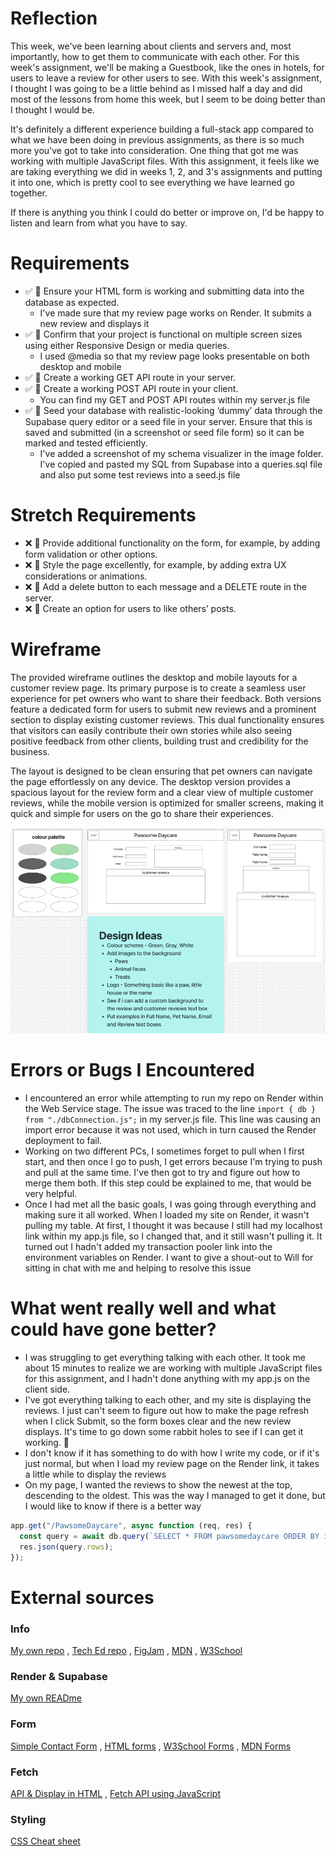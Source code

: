 # Reflection

This week, we've been learning about clients and servers and, most importantly, how to get them to communicate with each other. For this week's assignment, we'll be making a Guestbook, like the ones in hotels, for users to leave a review for other users to see. With this week's assignment, I thought I was going to be a little behind as I missed half a day and did most of the lessons from home this week, but I seem to be doing better than I thought I would be.

It's definitely a different experience building a full-stack app compared to what we have been doing in previous assignments, as there is so much more you've got to take into consideration. One thing that got me was working with multiple JavaScript files. With this assignment, it feels like we are taking everything we did in weeks 1, 2, and 3's assignments and putting it into one, which is pretty cool to see everything we have learned go together.

If there is anything you think I could do better or improve on, I'd be happy to listen and learn from what you have to say.

# Requirements

- ✅ 🎯 Ensure your HTML form is working and submitting data into the database as expected.
  - I've made sure that my review page works on Render. It submits a new review and displays it
- ✅ 🎯 Confirm that your project is functional on multiple screen sizes using either Responsive Design or media queries.
  - I used @media so that my review page looks presentable on both desktop and mobile
- ✅ 🎯 Create a working GET API route in your server.
- ✅ 🎯 Create a working POST API route in your client.
  - You can find my GET and POST API routes within my server.js file
- ✅ 🎯 Seed your database with realistic-looking ‘dummy’ data through the Supabase query editor or a seed file in your server. Ensure that this is saved and submitted (in a screenshot or seed file form) so it can be marked and tested efficiently.
  - I've added a screenshot of my schema visualizer in the image folder. I've copied and pasted my SQL from Supabase into a queries.sql file and also put some test reviews into a seed.js file

# Stretch Requirements

- ❌ 🏹 Provide additional functionality on the form, for example, by adding form validation or other options.
- ❌ 🏹 Style the page excellently, for example, by adding extra UX considerations or animations.
- ❌ 🏹 Add a delete button to each message and a DELETE route in the server.
- ❌ 🏹 Create an option for users to like others’ posts.

# Wireframe

The provided wireframe outlines the desktop and mobile layouts for a customer review page. Its primary purpose is to create a seamless user experience for pet owners who want to share their feedback. Both versions feature a dedicated form for users to submit new reviews and a prominent section to display existing customer reviews. This dual functionality ensures that visitors can easily contribute their own stories while also seeing positive feedback from other clients, building trust and credibility for the business.

The layout is designed to be clean ensuring that pet owners can navigate the page effortlessly on any device. The desktop version provides a spacious layout for the review form and a clear view of multiple customer reviews, while the mobile version is optimized for smaller screens, making it quick and simple for users on the go to share their experiences.

<div align="center">

![Wireframe](./images/wireframe.png)

</div>

# Errors or Bugs I Encountered

- I encountered an error while attempting to run my repo on Render within the Web Service stage. The issue was traced to the line `import { db } from "./dbConnection.js";` in my server.js file. This line was causing an import error because it was not used, which in turn caused the Render deployment to fail.
- Working on two different PCs, I sometimes forget to pull when I first start, and then once I go to push, I get errors because I'm trying to push and pull at the same time. I've then got to try and figure out how to merge them both. If this step could be explained to me, that would be very helpful.
- Once I had met all the basic goals, I was going through everything and making sure it all worked. When I loaded my site on Render, it wasn't pulling my table. At first, I thought it was because I still had my localhost link within my app.js file, so I changed that, and it still wasn't pulling it. It turned out I hadn't added my transaction pooler link into the environment variables on Render. I want to give a shout-out to Will for sitting in chat with me and helping to resolve this issue

# What went really well and what could have gone better?

- I was struggling to get everything talking with each other. It took me about 15 minutes to realize we are working with multiple JavaScript files for this assignment, and I hadn't done anything with my app.js on the client side.
- I've got everything talking to each other, and my site is displaying the reviews. I just can't seem to figure out how to make the page refresh when I click Submit, so the form boxes clear and the new review displays. It's time to go down some rabbit holes to see if I can get it working. 🤞
- I don't know if it has something to do with how I write my code, or if it's just normal, but when I load my review page on the Render link, it takes a little while to display the reviews
- On my page, I wanted the reviews to show the newest at the top, descending to the oldest. This was the way I managed to get it done, but I would like to know if there is a better way

```javascript
app.get("/PawsomeDaycare", async function (req, res) {
  const query = await db.query(`SELECT * FROM pawsomedaycare ORDER BY id DESC`);
  res.json(query.rows);
});
```

# External sources

### Info

[My own repo](https://github.com/IndieMasco/TechEdSoftwareDeveloper021) , [Tech Ed repo](https://github.com/Tech-Educators/software-dev-021) , [FigJam](https://www.figma.com/board/JjN2Zgtoynrau06MjWJs6q/SD021?node-id=0-1&p=f&t=V1WCGcrmVKnoxJDr-0) , [MDN](https://developer.mozilla.org/en-US/) , [W3School](https://www.w3schools.com/)

### Render & Supabase

[My own READme](https://github.com/IndieMasco/TechEdSoftwareDeveloper021/blob/main/week4/render-and-supabase/READme.md)

### Form

[Simple Contact Form](https://www.youtube.com/watch?v=lU98TelrlPM&t=175s) , [HTML forms](https://www.youtube.com/watch?v=zIN54lhJtQU) , [W3School Forms](https://www.w3schools.com/html/html_forms.asp) , [MDN Forms](https://developer.mozilla.org/en-US/docs/Learn_web_development/Extensions/Forms/Your_first_form)

### Fetch

[API & Display in HTML](https://www.youtube.com/watch?v=zUcc4vW-jsI) , [Fetch API using JavaScript](https://www.youtube.com/watch?v=37vxWr0WgQk)

### Styling

[CSS Cheat sheet](https://htmlcheatsheet.com/css/)
